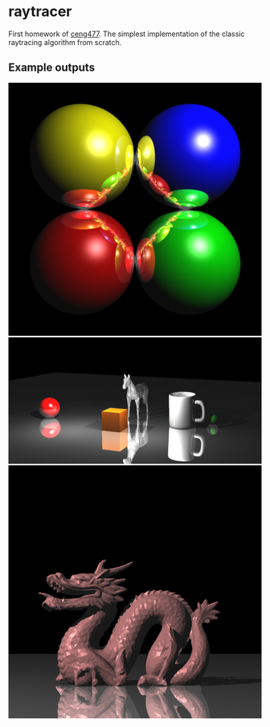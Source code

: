 # raytracer
First homework of [ceng477](https://saksagan.ceng.metu.edu.tr/courses/ceng477/index.html). The simplest implementation of the classic raytracing algorithm from scratch. 

## Example outputs
![Mirror spheres](https://github.com/yusufcelik01/ceng477-hw1/blob/main/mirror_spheres.png)
![Horse and Mug](https://github.com/yusufcelik01/ceng477-hw1/blob/main/horse_and_mug.png)
![Low resolution Stanford dragon](https://github.com/yusufcelik01/ceng477-hw1/blob/main/dragon_lowres.png)
